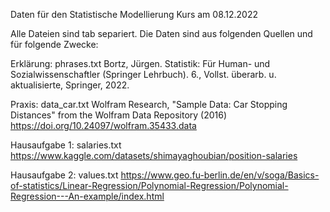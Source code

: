 Daten für den Statistische Modellierung Kurs am 08.12.2022 

Alle Dateien sind tab separiert. 
Die Daten sind aus folgenden Quellen und für folgende Zwecke: 

Erklärung: 
phrases.txt 
Bortz, Jürgen. Statistik: Für Human- und Sozialwissenschaftler (Springer Lehrbuch). 6., Vollst. überarb. u. aktualisierte, Springer, 2022.

Praxis: 
data_car.txt 
Wolfram Research, "Sample Data: Car Stopping Distances" from the Wolfram Data Repository (2016) https://doi.org/10.24097/wolfram.35433.data 

Hausaufgabe 1: 
salaries.txt
https://www.kaggle.com/datasets/shimayaghoubian/position-salaries

Hausaufgabe 2: 
values.txt 
https://www.geo.fu-berlin.de/en/v/soga/Basics-of-statistics/Linear-Regression/Polynomial-Regression/Polynomial-Regression---An-example/index.html



